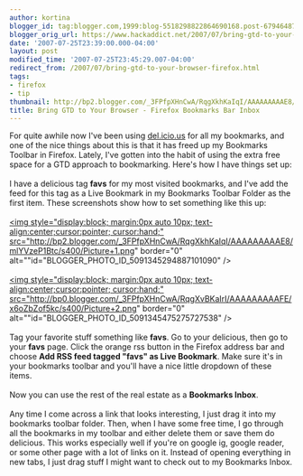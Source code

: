 ```yaml
---
author: kortina
blogger_id: tag:blogger.com,1999:blog-5518298822864690168.post-6794648729215765262
blogger_orig_url: https://www.hackaddict.net/2007/07/bring-gtd-to-your-browser-firefox.html
date: '2007-07-25T23:39:00.000-04:00'
layout: post
modified_time: '2007-07-25T23:45:29.007-04:00'
redirect_from: /2007/07/bring-gtd-to-your-browser-firefox.html
tags:
- firefox
- tip
thumbnail: http://bp2.blogger.com/_3FPfpXHnCwA/RqgXkhKaIqI/AAAAAAAAAE8/mlYVzeP1Btc/s72-c/Picture+1.png
title: Bring GTD to Your Browser - Firefox Bookmarks Bar Inbox
---
```


For quite awhile now I've been using <a href="http://del.icio.us/" title="del.icio.us">del.icio.us</a> for all my bookmarks, and one of the nice things about this is that it has freed up my Bookmarks Toolbar in Firefox.  Lately, I've gotten into the habit of using the extra free space for a GTD approach to bookmarking.  Here's how I have things set up:<br /><br />I have a delicious tag <b>favs</b> for my most visited bookmarks, and I've add the feed for this tag as a Live Bookmark in my Bookmarks Toolbar Folder as the first item.  These screenshots show how to set something like this up:<br /><br /><a onblur="try {parent.deselectBloggerImageGracefully();} catch(e) {}" href="http://bp2.blogger.com/_3FPfpXHnCwA/RqgXkhKaIqI/AAAAAAAAAE8/mlYVzeP1Btc/s1600-h/Picture+1.png"><img style="display:block; margin:0px auto 10px; text-align:center;cursor:pointer; cursor:hand;" src="http://bp2.blogger.com/_3FPfpXHnCwA/RqgXkhKaIqI/AAAAAAAAAE8/mlYVzeP1Btc/s400/Picture+1.png" border="0" alt=""id="BLOGGER_PHOTO_ID_5091345294887101090" /></a><br /><br /><a onblur="try {parent.deselectBloggerImageGracefully();} catch(e) {}" href="http://bp0.blogger.com/_3FPfpXHnCwA/RqgXvBKaIrI/AAAAAAAAAFE/x6oZbZof5kc/s1600-h/Picture+2.png"><img style="display:block; margin:0px auto 10px; text-align:center;cursor:pointer; cursor:hand;" src="http://bp0.blogger.com/_3FPfpXHnCwA/RqgXvBKaIrI/AAAAAAAAAFE/x6oZbZof5kc/s400/Picture+2.png" border="0" alt=""id="BLOGGER_PHOTO_ID_5091345475275727538" /></a><br /><br />Tag your favorite stuff something like <b>favs</b>.  Go to your delicious, then go to your <b>favs</b> page.  Click the orange rss button in the Firefox address bar and choose <b>Add RSS feed tagged "favs" as Live Bookmark</b>.  Make sure it's in your bookmarks toolbar and you'll have a nice little dropdown of these items.<br /><br />Now you can use the rest of the real estate as a <b>Bookmarks Inbox</b>.<br /><br />Any time I come across a link that looks interesting, I just drag it into my bookmarks toolbar folder.  Then, when I have some free time, I go through all the bookmarks in my toolbar and either delete them or save them do delicious.  This works especially well if you're on google ig, google reader, or some other page with a lot of links on it.  Instead of opening everything in new tabs, I just drag stuff I might want to check out to my Bookmarks Inbox.<br /><br /><object width="425" height="350"> <param name="movie" value="http://www.youtube.com/v/UFLYhdXFwUs"> </param> <embed src="http://www.youtube.com/v/UFLYhdXFwUs" type="application/x-shockwave-flash" width="425" height="350"> </embed> </object>